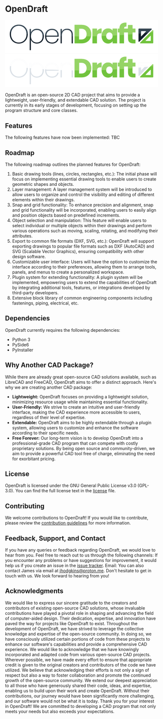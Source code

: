 # OpenDraft

![ODLogo](./Docs/Branding/od_logo.png#gh-light-mode-only)  
![ODLogo](./Docs/Branding/od_logo_reverse.png#gh-dark-mode-only)

OpenDraft is an open-source 2D CAD project that aims to provide a lightweight, user-friendly, and extendable CAD solution. The project is currently in its early stages of development, focusing on setting up the program structure and core classes.

## Features
The following features have now been implemented: TBC

## Roadmap
The following roadmap outlines the planned features for OpenDraft:
1. Basic drawing tools (lines, circles, rectangles, etc.): The initial phase will focus on implementing essential drawing tools to enable users to create geometric shapes and objects.
1. Layer management: A layer management system will be introduced to allow users to organize and control the visibility and editing of different elements within their drawings.
1. Snap and grid functionality: To enhance precision and alignment, snap and grid functionality will be incorporated, enabling users to easily align and position objects based on predefined increments.
1. Object selection and manipulation: This feature will enable users to select individual or multiple objects within their drawings and perform various operations such as moving, scaling, rotating, and modifying their attributes.
1. Export to common file formats (DXF, SVG, etc.): OpenDraft will support exporting drawings to popular file formats such as DXF (AutoCAD) and SVG (Scalable Vector Graphics), ensuring compatibility with other design software.
1. Customizable user interface: Users will have the option to customize the interface according to their preferences, allowing them to arrange tools, panels, and menus to create a personalized workspace.
1. Plugin system for extending functionality: A plugin system will be implemented, empowering users to extend the capabilities of OpenDraft by integrating additional tools, features, or integrations developed by third-party developers.
1. Extensive block library of common engineering components including fastenings, piping, electrical, etc.

## Dependencies
OpenDraft currently requires the following dependencies:
- Python 3
- PySide6
- PyInstaller

## Why Another CAD Package?
While there are already great open-source CAD solutions available, such as LibreCAD and FreeCAD, OpenDraft aims to offer a distinct approach. Here's why we are creating another CAD package:
- **Lightweight:** OpenDraft focuses on providing a lightweight solution, minimizing resource usage while maintaining essential functionality.
- **User-Friendly:** We strive to create an intuitive and user-friendly interface, making the CAD experience more accessible to users, regardless of their level of expertise.
- **Extendable:** OpenDraft aims to be highly extendable through a plugin system, allowing users to customize and enhance the software according to their specific needs.
- **Free Forever:** Our long-term vision is to develop OpenDraft into a professional-grade CAD program that can compete with costly proprietary solutions. By being open source and community-driven, we aim to provide a powerful CAD tool free of charge, eliminating the need for exorbitant pricing.

## License
OpenDraft is licensed under the GNU General Public License v3.0 (GPL-3.0). You can find the full license text in the [license](./LICENSE) file.

## Contributing
We welcome contributions to OpenDraft! If you would like to contribute, please review the [contribution guidelines](./CONTRIBUTING.md) for more information.

## Feedback, Support, and Contact
If you have any queries or feedback regarding OpenDraft, we would love to hear from you. Feel free to reach out to us through the following channels:
If you encounter any problems or have suggestions for improvement, it would help us if you create an issue in the [issue tracker](https://github.com/JamesHodgkins/OpenDraft2D/issues).
Email: You can also contact James via email at jhodgkins@proton.me.
Don't hesitate to get in touch with us. We look forward to hearing from you!

## Acknowledgments
We would like to express our sincere gratitude to the creators and contributors of existing open-source CAD solutions, whose invaluable contributions have played a pivotal role in shaping and advancing the field of computer-aided design. Their dedication, expertise, and innovation have paved the way for projects like OpenDraft to exist.
Throughout the development of OpenDraft, we have strived to leverage the collective knowledge and expertise of the open-source community. In doing so, we have consciously utilized certain portions of code from these projects to enhance our software's capabilities and provide a comprehensive CAD experience. We would like to acknowledge that we have knowingly incorporated and adapted code from various open-source CAD projects.
Wherever possible, we have made every effort to ensure that appropriate credit is given to the original creators and contributors of the code we have utilized. We believe that acknowledging their efforts is not only a sign of respect but also a way to foster collaboration and promote the continued growth of the open-source community.
We extend our deepest appreciation to all those who have generously shared their code, ideas, and expertise, enabling us to build upon their work and create OpenDraft. Without their contributions, our journey would have been significantly more challenging, and our software would not be what it is today.
Thank you for your interest in OpenDraft! We are committed to developing a CAD program that not only meets your needs but also exceeds your expectations.
